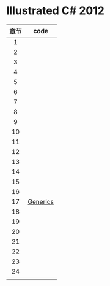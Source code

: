 # Illustrated C# 2012

| 章节 |                             code                             |
| :--: | :----------------------------------------------------------: |
|  1   |                                                              |
|  2   |                                                              |
|  3   |                                                              |
|  4   |                                                              |
|  5   |                                                              |
|  6   |                                                              |
|  7   |                                                              |
|  8   |                                                              |
|  9   |                                                              |
|  10  |                                                              |
|  11  |                                                              |
|  12  |                                                              |
|  13  |                                                              |
|  14  |                                                              |
|  15  |                                                              |
|  16  |                                                              |
|  17  | [Generics](https://github.com/SherryShi0108/ProgrammingBooks/blob/master/Illustrated%20C%23%202012/CH17_Generics.cs)|
|  18  |                                                              |
|  19  |                                                              |
|  20  |                                                              |
|  21  |                                                              |
|  22  |                                                              |
|  23  |                                                              |
|  24  |                                                              |
|      |                                                              |

